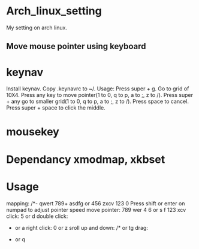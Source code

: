 # Arch_linux_setting
My setting on arch linux.

## Move mouse pointer using keyboard
# keynav
Install keynav.
Copy .keynavrc to ~/.
Usage:
Press super + g.
Go to grid of 10X4.
Press any key to move pointer(1 to 0, q to p, a to ;, z to /).
Press super + any go to smaller grid(1 to 0, q to p, a to ;, z to /).
Press space to cancel.
Press super + space to click the middle.

# mousekey
# Dependancy xmodmap, xkbset
# Usage
mapping:
          /*-
qwert    789+
asdfg or 456
zxcv     123
         0 
Press shift or enter on numpad to adjust pointer speed
move pointer:
789    wer 
4 6 or s f
123    xcv
click:
5 or d
double click:
+ or a
right click:
0 or z
sroll up and down:
/* or tg
drag:
- or q

